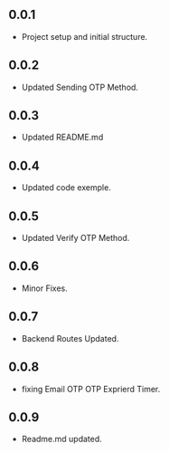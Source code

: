 ## 0.0.1

- Project setup and initial structure.

## 0.0.2

- Updated Sending OTP Method.

## 0.0.3

- Updated README.md

## 0.0.4

- Updated code exemple.

## 0.0.5

- Updated Verify OTP Method.

## 0.0.6

- Minor Fixes.

## 0.0.7

- Backend Routes Updated.

## 0.0.8

- fixing Email OTP OTP Exprierd Timer.

## 0.0.9

- Readme.md updated.
